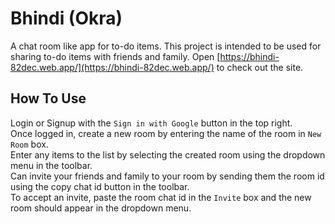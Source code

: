 # Bhindi (Okra)

A chat room like app for to-do items.
This project is intended to be used for sharing to-do items with friends and family.
Open [https://bhindi-82dec.web.app/](https://bhindi-82dec.web.app/) to check out the site.

## How To Use

Login or Signup with the `Sign in with Google` button in the top right. <br />
Once logged in, create a new room by entering the name of the room in `New Room` box. <br />
Enter any items to the list by selecting the created room using the dropdown menu in the toolbar. <br />
Can invite your friends and family to your room by sending them the room id using the copy chat id button in the toolbar. <br />
To accept an invite, paste the room chat id in the `Invite` box and the new room should appear in the dropdown menu.
